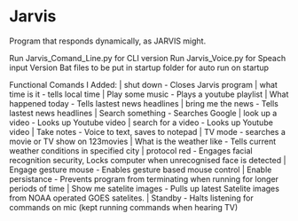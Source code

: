 # Jarvis
Program that responds dynamically, as JARVIS might.

Run Jarvis_Comand_Line.py for CLI version
Run Jarvis_Voice.py for Speach input Version
Bat files to be put in startup folder for auto run on startup

Functional Comands I Added:
| shut down  -  Closes Jarvis program
| what time is it - tells local time
| Play some music - Plays a youtube playlist
| What happened today - Tells lastest news headlines
| bring me the news - Tells lastest news headlines
| Search something - Searches Google
| look up a video - Looks up Youtube video
| search for a video - Looks up Youtube video
| Take notes - Voice to text, saves to notepad
| TV mode - searches a movie or TV show on 123movies
| What is the weather like - Tells current weather conditions in specified city
| protocol red - Engages facial recognition security, Locks computer when unrecognised face is detected
| Engage gesture mouse - Enables gesture based mouse control
| Enable persistance - Prevents program from terminating when running for longer periods of time
| Show me satelite images - Pulls up latest Satelite images from NOAA operated GOES satelites.
| Standby - Halts listening for commands on mic (kept running commands when hearing TV)
